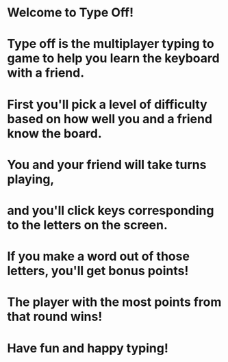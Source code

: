 # Welcome to Type Off!

# Type off is the multiplayer typing to game to help you learn the keyboard with a friend.
# First you'll pick a level of difficulty based on how well you and a friend know the board.
# You and your friend will take turns playing, 
# and you'll click keys corresponding to the letters on the screen.
# If you make a word out of those letters, you'll get bonus points!
# The player with the most points from that round wins!

# Have fun and happy typing!


 
